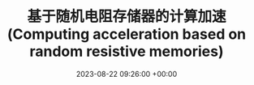 ---
title:  "基于随机电阻存储器的计算加速 (Computing acceleration based on random resistive memories)"
date:   2023-08-22 09:26:00 +00:00
categories: [talks]
# image: publications/images/nc2023_reservoir.png
# image_onhover: publications/images/nc2023_reservoir.png
# author: "Shaocong Wang*, Hegan Chen*, Woyu Zhang*, Yi Li, Dingchen Wang, Shuhui Shi, Yaping Zhao, Kam Chi Loong, Xi Chen, Yujiao Dong, Yi Zhang, Yang Jiang, Chaudhry Furqan, Jia Chen, Qing Wang, Xiaoxin Xu, Guangyi Wang, Hongyu Yu, Dashan Shang, Zhongrui Wang"
# authors: "<strong>Shaocong Wang<sup>&dagger</sup></strong>, Hegan Chen<sup>&dagger</sup>, Woyu Zhang<sup>&dagger</sup>, Yi Li, Dingchen Wang, Shuhui Shi, Yaping Zhao, Kam Chi Loong, Xi Chen, Yujiao Dong, Yi Zhang, Yang Jiang, Chaudhry Furqan, Jia Chen, Qing Wang, Xiaoxin Xu, Guangyi Wang, Hongyu Yu, Dashan Shang, Zhongrui Wang"
venue: "Beijing interdesciplinary sciences conference, Beijing, China"
# bib: |
#   @article{Doe2021,
#     author = {Doe J.},
#     journal = {A journal of imaginary research},
#     title = {Another title of the publication},
#     year = {2021}
#   }
---